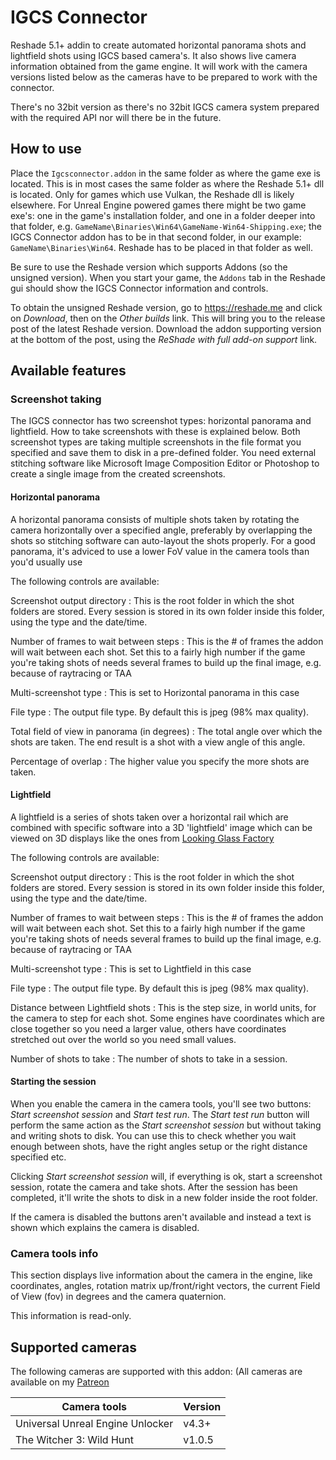 # IGCS Connector
Reshade 5.1+ addin to create automated horizontal panorama shots and lightfield shots using IGCS based camera's. It also shows live camera information
obtained from the game engine. It will work with the camera versions listed below as the cameras have to be prepared to work with the connector. 

There's no 32bit version as there's no 32bit IGCS camera system prepared with the required API nor will there be in the future.

## How to use
Place the `Igcsconnector.addon` in the same folder as where the game exe is located. This is in most cases the same folder as where the Reshade 5.1+ dll
is located. Only for games which use Vulkan, the Reshade dll is likely elsewhere. For Unreal Engine powered games there might be two
game exe's: one in the game's installation folder, and one in a folder deeper into that folder, e.g. 
`GameName\Binaries\Win64\GameName-Win64-Shipping.exe`; the IGCS Connector addon has to be in that second folder, in our example:
`GameName\Binaries\Win64`. Reshade has to be placed in that folder as well.

Be sure to use the Reshade version which supports Addons (so the unsigned version). When you start your game, the `Addons` tab in 
the Reshade gui should show the IGCS Connector information and controls. 

To obtain the unsigned Reshade version, go to <https://reshade.me> and click on *Download*, then on the *Other builds* link. This will bring you to the 
release post of the latest Reshade version. Download the addon supporting version at the bottom of the post, using the *ReShade with full add-on support* 
link.

## Available features

### Screenshot taking

The IGCS connector has two screenshot types: horizontal panorama and lightfield. How to take screenshots with these is explained below. Both screenshot types
are taking multiple screenshots in the file format you specified and save them to disk in a pre-defined folder. You need external stitching software like
Microsoft Image Composition Editor or Photoshop to create a single image from the created screenshots. 

#### Horizontal panorama

A horizontal panorama consists of multiple shots taken by rotating the camera horizontally over a specified angle, preferably by overlapping the shots so 
stitching software can auto-layout the shots properly. For a good panorama, it's adviced to use a lower FoV value in the camera tools than you'd usually use

The following controls are available:

Screenshot output directory
:	This is the root folder in which the shot folders are stored. Every session is stored in its own folder inside this folder, using the type and the date/time.

Number of frames to wait between steps
:	This is the # of frames the addon will wait between each shot. Set this to a fairly high number if the game you're taking shots of needs several frames
to build up the final image, e.g. because of raytracing or TAA

Multi-screenshot type
:	This is set to Horizontal panorama in this case

File type
:	The output file type. By default this is jpeg (98% max quality). 

Total field of view in panorama (in degrees)
: 	The total angle over which the shots are taken. The end result is a shot with a view angle of this angle. 

Percentage of overlap
:	The higher value you specify the more shots are taken. 

#### Lightfield

A lightfield is a series of shots taken over a horizontal rail which are combined with specific software into a 3D 'lightfield' image which can be viewed
on 3D displays like the ones from [Looking Glass Factory](https://lookingglassfactory.com) 

The following controls are available:

Screenshot output directory
:	This is the root folder in which the shot folders are stored. Every session is stored in its own folder inside this folder, using the type and the date/time.

Number of frames to wait between steps
:	This is the # of frames the addon will wait between each shot. Set this to a fairly high number if the game you're taking shots of needs several frames
to build up the final image, e.g. because of raytracing or TAA

Multi-screenshot type
:	This is set to Lightfield in this case

File type
:	The output file type. By default this is jpeg (98% max quality). 

Distance between Lightfield shots
: 	This is the step size, in world units, for the camera to step for each shot. Some engines have coordinates which are close together so you need a larger value,
others have coordinates stretched out over the world so you need small values. 

Number of shots to take
:	The number of shots to take in a session. 

#### Starting the session
When you enable the camera in the camera tools, you'll see two buttons: *Start screenshot session* and *Start test run*. The *Start test run* button will
perform the same action as the *Start screenshot session* but without taking and writing shots to disk. You can use this to check whether you wait enough 
between shots, have the right angles setup or the right distance specified etc. 

Clicking *Start screenshot session* will, if everything is ok, start a screenshot session, rotate the camera and take shots. After the session has been 
completed, it'll write the shots to disk in a new folder inside the root folder. 

If the camera is disabled the buttons aren't available and instead a text is shown which explains the camera is disabled.

### Camera tools info

This section displays live information about the camera in the engine, like coordinates, angles, rotation matrix up/front/right vectors, the current Field of
View (fov) in degrees and the camera quaternion. 

This information is read-only. 

## Supported cameras

The following cameras are supported with this addon: (All cameras are available on my [Patreon](https://patreon.com/Otis_Inf)

Camera tools | Version
--|--
Universal Unreal Engine Unlocker | v4.3+
The Witcher 3: Wild Hunt | v1.0.5
